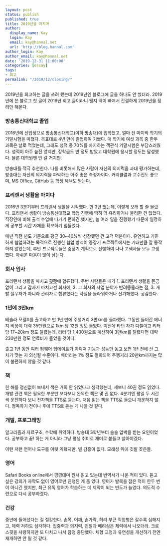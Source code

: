 ```yaml
---
layout: post
status: publish
published: true
title: 2019년을 마치며
author:
  display_name: Kay
  login: Kay
  email: kay@hannal.net
  url: 'http://blog.hannal.com'
author_login: Kay
author_email: kay@hannal.net
date: '2019-12-31 11:00:00'
categories: [essay]
tags:
- 회고
permalink: "/2019/12/closing/"
---
```


2019년을 회고하는 글을 쓰려 했는데 2019년엔 블로그에 글을 하나도 안 썼더라. 2019년에 쓴 블로그 첫 글이 2019년 회고 글이라니 웬지 맥이 빠져서 간결하게 2019년을 정리만 해본다.

### 방송통신대학교 졸업

2016년에 신입생으로 방송통신대학교(이하 방송대)에 입학했고, 얼마 전 마지막 학기의 기말시험을 마쳤다. 목표대로 4년 만에 졸업하여 기쁘다. 매 학기에 여섯 과목 중 한두 과목은 날로 먹었는데, 그래도 성적 중 70%를 차지하는 객관식 기말시험은 부담스러웠다. 성적이 아주 높진 않지만, 장학금도 반 정도 받았고 대학원에 응시할 정도는 달성했다. 물론 대학원엔 안 갈 거지만.

방송대를 적극 추천한다. 나를 비롯해서 많은 사람이 자신의 의지력을 과대 평가하는데, 방송대는 자신의 의지력을 파악하는 아주 좋은 측정자이다. 커리큘럼과 교수진도 좋으며, MS Office, GitHub 등 학생 혜택도 받는다.

### 프리랜서 생활을 마치다

2016년 3분기부터 프리랜서 생활을 시작했다. 만 3년 했는데, 이렇게 오래 할 줄 몰랐다. 프리랜서 생활이 방송통신대학교 학업 진행에 딱히 더 유리하거나 불리한 건 없었다. 직장인에 비해 출석 수업에 나가기 편하긴 했지만, 늘 여러 일을 진행했기 때문에 일정하게 공부할 시간 자체를 확보하기 힘들었다. 

매년 직전 년도 기준으로 평균 30~40%씩 성장했던 건 고객 덕분이다. 유연하고 기민하게 협업하려는 목적으로 진행한 협업 방식이 중장기 프로젝트에서는 기대만큼 잘 동작하지 않았는데, 후반 프로젝트들은 중장기 계획으로 진행하여 나나 고색사들 모두 고생했다. 아쉬운 마음이 많이 남는다.

### 회사 입사

프리랜서 생활을 마치고 [핏펫](http://fitpet.co.kr)에 합류했다. 주변 사람들은 내가 1. 프리랜서 생활을 뜬금없이 그리고 갑자기 마치고선 회사에, 2. 그 회사의 사업 분야가 반려동물라는 점, 3. 개발 실무자가 아니라 관리자로 합류했다는 사실을 놀라워하거나 신기해했다. 공감한다.

### 1년에 3만km

테슬라 모델X를 출고하고 만 1년 만에 주행거리 3만km를 돌파했다. 그동안 들어간 에너지 비용이 대략 35만원으로 1km 당 12원 정도 들었다. 이전에 타던 차가 디젤이고 리터 당 17~20km 정도 달렸는데, 리터 당 1,400원으로 계산하여 3만km를 달렸다면 대략 230만원 정도 연료비가 들었을 것이다. 

출고 1년 동안 여러 펌웨어 업데이트가 이뤄져 기능과 성능만 놓고 보면 1년 전에 산 그 차가 맞는 지 의심될 수준이다. 배터리는 1% 정도 열화되어 주행거리 20만km까지는 많이 불편하지 않을 것 같다.

### 책

한 해를 정신없이 보내서 책은 거의 안 읽었다고 생각했는데, 세보니 40권 정도 읽었다. 개발 관련 책은 필요한 부분만 보다보니 완독한 책은 몇 권 없다. 4분기엔 평일 두 시간씩 운전하다 보니 전자책을 TTS로 듣는다. 처음 읽는 책을 TTS로 들으니 개운하지 않다. 정독하기 전이나 후에 TTS로 듣는 게 나을 것 같다. 

### 개발, 프로그래밍

알고리즘과 자료구조, 수학에 취약하다. 방송대 3학년부터 슬슬 압박을 받는 요인이었다. 공부하고 끝! 하는 게 아니라 그냥 평생 취미로 재미로 붙들고 살아야겠다.

이런 저런 언어나 도구를 여럿 익혔지만, 별 감흥이 없다. 모래성 위에 깃발 꽂은들.

### 영어

Safari Books online에서 낑낑대며 원서 읽고 있는데 번역서가 나온 적이 있다. 듣고 싶은 강의가 자막도 없이 영어로만 진행된 게 좀 있다. 영어가 발목을 잡은 적이 한두 번이 아니긴 했지만, 최근 유독 영어가 학습하는 데 제약이 되는 빈도가 늘었다. 의도적 수련으로 다시 공부하겠다.

### 건강

중년에 들어섰다는 걸 절감한다. 손목, 어깨, 손가락, 허리 부근 직업병은 갈수록 심해지고, 체력 저하도 심각하다. 집중력과 의지력, 친절과 배려심은 체력에서 나오더라. 크로스핏을 사랑하지만 또 다치고 나서 잠정 중단했다. 체형 교정과 유연성을 개선하기 전엔 재개하면 안 될 것 같다. 
